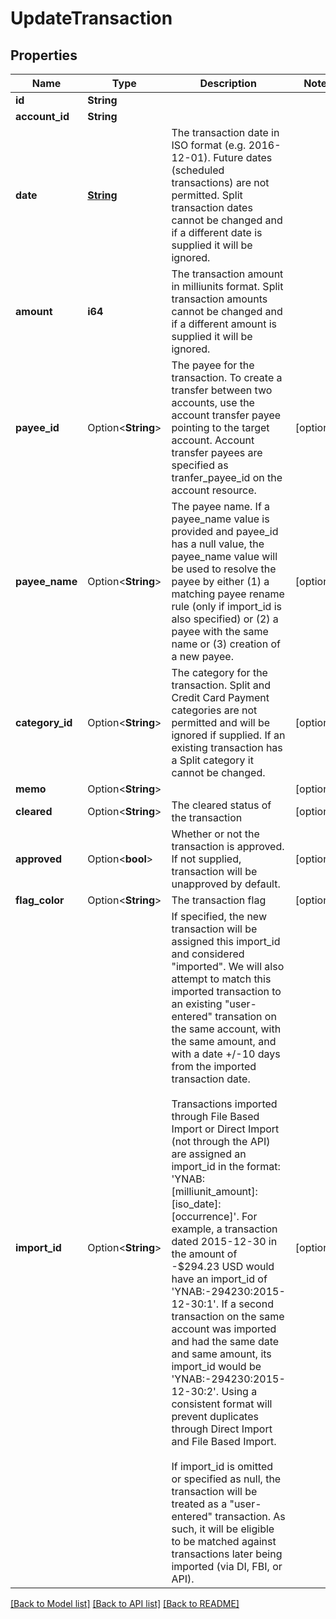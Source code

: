 # UpdateTransaction

## Properties

Name | Type | Description | Notes
------------ | ------------- | ------------- | -------------
**id** | **String** |  | 
**account_id** | **String** |  | 
**date** | [**String**](string.md) | The transaction date in ISO format (e.g. 2016-12-01).  Future dates (scheduled transactions) are not permitted.  Split transaction dates cannot be changed and if a different date is supplied it will be ignored. | 
**amount** | **i64** | The transaction amount in milliunits format.  Split transaction amounts cannot be changed and if a different amount is supplied it will be ignored. | 
**payee_id** | Option<**String**> | The payee for the transaction.  To create a transfer between two accounts, use the account transfer payee pointing to the target account.  Account transfer payees are specified as tranfer_payee_id on the account resource. | [optional]
**payee_name** | Option<**String**> | The payee name.  If a payee_name value is provided and payee_id has a null value, the payee_name value will be used to resolve the payee by either (1) a matching payee rename rule (only if import_id is also specified) or (2) a payee with the same name or (3) creation of a new payee. | [optional]
**category_id** | Option<**String**> | The category for the transaction.  Split and Credit Card Payment categories are not permitted and will be ignored if supplied.  If an existing transaction has a Split category it cannot be changed. | [optional]
**memo** | Option<**String**> |  | [optional]
**cleared** | Option<**String**> | The cleared status of the transaction | [optional]
**approved** | Option<**bool**> | Whether or not the transaction is approved.  If not supplied, transaction will be unapproved by default. | [optional]
**flag_color** | Option<**String**> | The transaction flag | [optional]
**import_id** | Option<**String**> | If specified, the new transaction will be assigned this import_id and considered \"imported\".  We will also attempt to match this imported transaction to an existing \"user-entered\" transation on the same account, with the same amount, and with a date +/-10 days from the imported transaction date.<br><br>Transactions imported through File Based Import or Direct Import (not through the API) are assigned an import_id in the format: 'YNAB:[milliunit_amount]:[iso_date]:[occurrence]'. For example, a transaction dated 2015-12-30 in the amount of -$294.23 USD would have an import_id of 'YNAB:-294230:2015-12-30:1'.  If a second transaction on the same account was imported and had the same date and same amount, its import_id would be 'YNAB:-294230:2015-12-30:2'.  Using a consistent format will prevent duplicates through Direct Import and File Based Import.<br><br>If import_id is omitted or specified as null, the transaction will be treated as a \"user-entered\" transaction. As such, it will be eligible to be matched against transactions later being imported (via DI, FBI, or API). | [optional]

[[Back to Model list]](../README.md#documentation-for-models) [[Back to API list]](../README.md#documentation-for-api-endpoints) [[Back to README]](../README.md)


